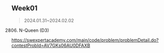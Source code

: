 ## Week01

> 2024.01.31~2024.02.02

2806. N-Queen (D3)

https://swexpertacademy.com/main/code/problem/problemDetail.do?contestProbId=AV7GKs06AU0DFAXB
